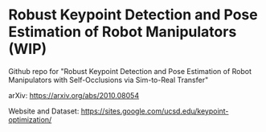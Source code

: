 # Robust Keypoint Detection and Pose Estimation of Robot Manipulators (WIP)

Github repo for "Robust Keypoint Detection and Pose Estimation of Robot Manipulators with Self-Occlusions via Sim-to-Real Transfer"

arXiv: https://arxiv.org/abs/2010.08054

Website and Dataset: https://sites.google.com/ucsd.edu/keypoint-optimization/

